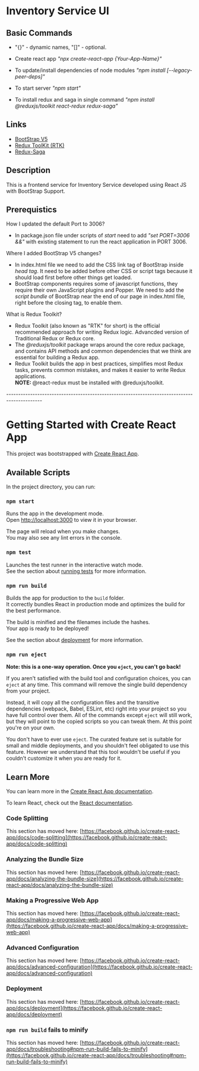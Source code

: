 # Inventory Service UI

## Basic Commands

* "{}" - dynamic names, "[]" - optional.

* Create react app <i>"npx create-react-app {Your-App-Name}"</i>
* To update/install dependencies of node modules <i>"npm install [--legacy-peer-deps]"</i>
* To start server <i>"npm start"</i>
* To install redux and saga in single command <i>"npm install @reduxjs/toolkit react-redux redux-saga"</i>

## Links

* <a href="https://getbootstrap.com/docs/5.0/getting-started/introduction/"> BootStrap V5 </a>
* <a href="https://redux.js.org/introduction/getting-started">Redux ToolKit (RTK) </a>
* <a href="https://redux-saga.js.org/docs/introduction/GettingStarted">Redux-Saga </a>


## Description

This is a frontend service for Inventory Service developed using React JS with BootStrap Support.

## Prerequistics

How I updated the default Port to 3006?

* In package.json file under scripts of <i>start</i> need to add <i>"set PORT=3006 &&"</i> with existing statement to run the react application in PORT 3006.

Where I added BootStrap V5 changes?

* In index.html file we need to add the CSS link tag of BootStrap inside <i>head tag</i>. It need to be added before other CSS or script tags because it should load first before other things get loaded.
* BootStrap components requires some of javascript functions, they require their own JavaScript plugins and Popper. We need to add the <i>script bundle</i> of BootStrap near the end of our page in index.html file, right before the closing </body> tag, to enable them.

What is Redux Toolkit?

* Redux Toolkit (also known as "RTK" for short) is the official recommended approach for writing Redux logic. Advancded version of Traditional Redux or Redux core.
* The <i>@reduxjs/toolkit</i> package wraps around the core redux package, and contains API methods and common dependencies that we think are essential for building a Redux app. 
* Redux Toolkit builds the app in best practices, simplifies most Redux tasks, prevents common mistakes, and makes it easier to write Redux applications. <br/>
<b>NOTE: </b> @react-redux must be installed with @reduxjs/toolkit.

























<p>---------------------------------------------------------------------------------------------</p>

# Getting Started with Create React App

This project was bootstrapped with [Create React App](https://github.com/facebook/create-react-app).

## Available Scripts

In the project directory, you can run:

### `npm start`

Runs the app in the development mode.\
Open [http://localhost:3000](http://localhost:3000) to view it in your browser.

The page will reload when you make changes.\
You may also see any lint errors in the console.

### `npm test`

Launches the test runner in the interactive watch mode.\
See the section about [running tests](https://facebook.github.io/create-react-app/docs/running-tests) for more information.

### `npm run build`

Builds the app for production to the `build` folder.\
It correctly bundles React in production mode and optimizes the build for the best performance.

The build is minified and the filenames include the hashes.\
Your app is ready to be deployed!

See the section about [deployment](https://facebook.github.io/create-react-app/docs/deployment) for more information.

### `npm run eject`

**Note: this is a one-way operation. Once you `eject`, you can't go back!**

If you aren't satisfied with the build tool and configuration choices, you can `eject` at any time. This command will remove the single build dependency from your project.

Instead, it will copy all the configuration files and the transitive dependencies (webpack, Babel, ESLint, etc) right into your project so you have full control over them. All of the commands except `eject` will still work, but they will point to the copied scripts so you can tweak them. At this point you're on your own.

You don't have to ever use `eject`. The curated feature set is suitable for small and middle deployments, and you shouldn't feel obligated to use this feature. However we understand that this tool wouldn't be useful if you couldn't customize it when you are ready for it.

## Learn More

You can learn more in the [Create React App documentation](https://facebook.github.io/create-react-app/docs/getting-started).

To learn React, check out the [React documentation](https://reactjs.org/).

### Code Splitting

This section has moved here: [https://facebook.github.io/create-react-app/docs/code-splitting](https://facebook.github.io/create-react-app/docs/code-splitting)

### Analyzing the Bundle Size

This section has moved here: [https://facebook.github.io/create-react-app/docs/analyzing-the-bundle-size](https://facebook.github.io/create-react-app/docs/analyzing-the-bundle-size)

### Making a Progressive Web App

This section has moved here: [https://facebook.github.io/create-react-app/docs/making-a-progressive-web-app](https://facebook.github.io/create-react-app/docs/making-a-progressive-web-app)

### Advanced Configuration

This section has moved here: [https://facebook.github.io/create-react-app/docs/advanced-configuration](https://facebook.github.io/create-react-app/docs/advanced-configuration)

### Deployment

This section has moved here: [https://facebook.github.io/create-react-app/docs/deployment](https://facebook.github.io/create-react-app/docs/deployment)

### `npm run build` fails to minify

This section has moved here: [https://facebook.github.io/create-react-app/docs/troubleshooting#npm-run-build-fails-to-minify](https://facebook.github.io/create-react-app/docs/troubleshooting#npm-run-build-fails-to-minify)
